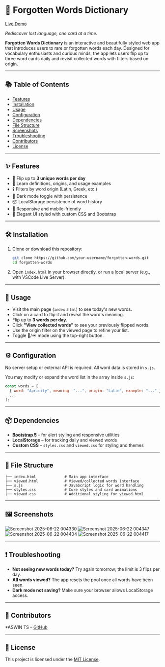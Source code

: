 
# 📖 Forgotten Words Dictionary 
[Live Demo](https://shadow-slave.github.io/ForgottenWords/index.html)

*Rediscover lost language, one card at a time.*

**Forgotten Words Dictionary** is an interactive and beautifully styled web app that introduces users to rare or forgotten words each day. Designed for vocabulary enthusiasts and curious minds, the app lets users flip up to three word cards daily and revisit collected words with filters based on origin.

---

## 📚 Table of Contents

* [Features](#features)
* [Installation](#installation)
* [Usage](#usage)
* [Configuration](#configuration)
* [Dependencies](#dependencies)
* [File Structure](#file-structure)
* [Screenshots](#screenshots)
* [Troubleshooting](#troubleshooting)
* [Contributors](#contributors)
* [License](#license)

---

## ✨ Features

* 🎴 Flip up to **3 unique words per day**
* 🧠 Learn definitions, origins, and usage examples
* 🕯️ Filters by word origin (Latin, Greek, etc.)
* 🌙 Dark mode toggle with persistence
* 📦 LocalStorage persistence of word history
* 📱 Responsive and mobile-friendly
* 🎨 Elegant UI styled with custom CSS and Bootstrap

---

## 🛠️ Installation

1. Clone or download this repository:

   ```bash
   git clone https://github.com/your-username/forgotten-words.git
   cd forgotten-words
   ```

2. Open `index.html` in your browser directly, or run a local server (e.g., with VSCode Live Server).

---

## 🚀 Usage

* Visit the main page (`index.html`) to see today's new words.
* Click on a card to flip it and reveal the word's meaning.
* Flip up to **3 words per day**.
* Click **"View collected words"** to see your previously flipped words.
* Use the origin filter on the viewed page to refine your list.
* Toggle 🌙/☀️ mode using the top-right button.

---

## ⚙️ Configuration

No server setup or external API is required. All word data is stored in `s.js`.

You may modify or expand the word list in the array inside `s.js`:

```javascript
const words = [
  { word: "Apricity", meaning: "...", origin: "Latin", example: "..." },
  ...
];
```

---

## 📦 Dependencies

* **[Bootstrap 5](https://getbootstrap.com/)** – for alert styling and responsive utilities
* **LocalStorage** – for tracking daily and viewed words
* **Custom CSS** – `styles.css` and `viewed.css` for styling and themes

---

## 📁 File Structure

```
├── index.html             # Main app interface
├── viewed.html            # Viewed/collected words interface
├── s.js                   # JavaScript logic for word handling
├── styles.css             # Core styles and card animations
├── viewed.css             # Additional styling for viewed.html
```

---

## 🖼️ Screenshots
![Screenshot 2025-06-22 004330](https://github.com/user-attachments/assets/49481fb5-0439-4e4e-b461-21908d842279)
![Screenshot 2025-06-22 004347](https://github.com/user-attachments/assets/aa117b2f-6464-40ac-a395-67d968eadb20)
![Screenshot 2025-06-22 004404](https://github.com/user-attachments/assets/7070a6ad-b553-4558-b4ec-414353f4d31a)
![Screenshot 2025-06-22 004417](https://github.com/user-attachments/assets/fcd26eb0-3713-41bf-b80a-56b086246b9f)



---

## ❗ Troubleshooting

* **Not seeing new words today?** Try again tomorrow; the limit is 3 flips per day.
* **All words viewed?** The app resets the pool once all words have been seen.
* **Dark mode not saving?** Make sure your browser allows LocalStorage access.

---

## 👥 Contributors

*ASWIN TS – [GitHub](https://github.com/shadow-slave)

---

## 📝 License

This project is licensed under the [MIT License](LICENSE).

